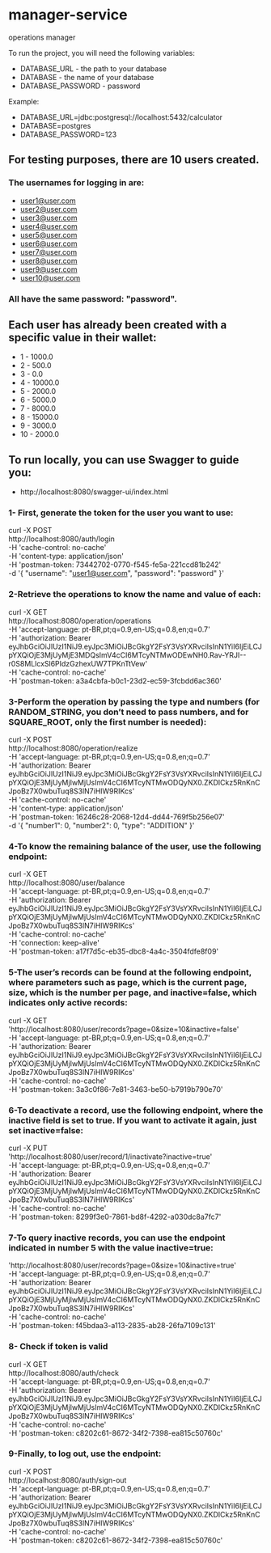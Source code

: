 # manager-service
operations manager

To run the project, you will need the following variables:

* DATABASE_URL - the path to your database
* DATABASE - the name of your database
* DATABASE_PASSWORD - password


Example:

* DATABASE_URL=jdbc:postgresql://localhost:5432/calculator
* DATABASE=postgres
* DATABASE_PASSWORD=123


## For testing purposes, there are 10 users created.
### The usernames for logging in are:
* user1@user.com
* user2@user.com
* user3@user.com
* user4@user.com
* user5@user.com
* user6@user.com
* user7@user.com
* user8@user.com
* user9@user.com
* user10@user.com


### All have the same password: "password".

## Each user has already been created with a specific value in their wallet:

* 1 - 1000.0
* 2 - 500.0
* 3 - 0.0
* 4 - 10000.0
* 5 - 2000.0
* 6 - 5000.0
* 7 - 8000.0
* 8 - 15000.0
* 9 - 3000.0
* 10 - 2000.0



## To run locally, you can use Swagger to guide you:
* http://localhost:8080/swagger-ui/index.html
###
### 1- First, generate the token for the user you want to use:

curl -X POST \
http://localhost:8080/auth/login \
-H 'cache-control: no-cache' \
-H 'content-type: application/json' \
-H 'postman-token: 73442702-0770-f545-fe5a-221ccd81b242' \
-d '{
"username": "user1@user.com",
"password": "password"
}'
###
###  2-Retrieve the operations to know the name and value of each:

curl -X GET \
http://localhost:8080/operation/operations \
-H 'accept-language: pt-BR,pt;q=0.9,en-US;q=0.8,en;q=0.7' \
-H 'authorization: Bearer eyJhbGciOiJIUzI1NiJ9.eyJpc3MiOiJBcGkgY2FsY3VsYXRvciIsInN1YiI6IjEiLCJpYXQiOjE3MjUyMjE3MDQsImV4cCI6MTcyNTMwODEwNH0.Rav-YRJI--r0S8MLlcxSl6PIdzGzhexUW7TPKnTtVew' \
-H 'cache-control: no-cache' \
-H 'postman-token: a3a4cbfa-b0c1-23d2-ec59-3fcbdd6ac360'
###
### 3-Perform the operation by passing the type and numbers (for RANDOM_STRING, you don’t need to pass numbers, and for SQUARE_ROOT, only the first number is needed):

curl -X POST \
http://localhost:8080/operation/realize \
-H 'accept-language: pt-BR,pt;q=0.9,en-US;q=0.8,en;q=0.7' \
-H 'authorization: Bearer eyJhbGciOiJIUzI1NiJ9.eyJpc3MiOiJBcGkgY2FsY3VsYXRvciIsInN1YiI6IjEiLCJpYXQiOjE3MjUyMjIwMjUsImV4cCI6MTcyNTMwODQyNX0.ZKDICkz5RnKnCJpoBz7X0wbuTuq8S3lN7iHlW9RIKcs' \
-H 'cache-control: no-cache' \
-H 'content-type: application/json' \
-H 'postman-token: 16246c28-2068-12d4-dd44-769f5b256e07' \
-d '{
"number1": 0,
"number2": 0,
"type": "ADDITION"
}'
###
### 4-To know the remaining balance of the user, use the following endpoint:

curl -X GET \
http://localhost:8080/user/balance \
-H 'accept-language: pt-BR,pt;q=0.9,en-US;q=0.8,en;q=0.7' \
-H 'authorization: Bearer eyJhbGciOiJIUzI1NiJ9.eyJpc3MiOiJBcGkgY2FsY3VsYXRvciIsInN1YiI6IjEiLCJpYXQiOjE3MjUyMjIwMjUsImV4cCI6MTcyNTMwODQyNX0.ZKDICkz5RnKnCJpoBz7X0wbuTuq8S3lN7iHlW9RIKcs' \
-H 'cache-control: no-cache' \
-H 'connection: keep-alive' \
-H 'postman-token: a17f7d5c-eb35-dbc8-4a4c-3504fdfe8f09'
###
### 5-The user’s records can be found at the following endpoint, where parameters such as page, which is the current page, size, which is the number per page, and inactive=false, which indicates only active records:

curl -X GET \
'http://localhost:8080/user/records?page=0&size=10&inactive=false' \
-H 'accept-language: pt-BR,pt;q=0.9,en-US;q=0.8,en;q=0.7' \
-H 'authorization: Bearer eyJhbGciOiJIUzI1NiJ9.eyJpc3MiOiJBcGkgY2FsY3VsYXRvciIsInN1YiI6IjEiLCJpYXQiOjE3MjUyMjIwMjUsImV4cCI6MTcyNTMwODQyNX0.ZKDICkz5RnKnCJpoBz7X0wbuTuq8S3lN7iHlW9RIKcs' \
-H 'cache-control: no-cache' \
-H 'postman-token: 3a3c0f86-7e81-3463-be50-b7919b790e70'

###
### 6-To deactivate a record, use the following endpoint, where the inactive field is set to true. If you want to activate it again, just set inactive=false:

curl -X PUT \
'http://localhost:8080/user/record/1/inactivate?inactive=true' \
-H 'accept-language: pt-BR,pt;q=0.9,en-US;q=0.8,en;q=0.7' \
-H 'authorization: Bearer eyJhbGciOiJIUzI1NiJ9.eyJpc3MiOiJBcGkgY2FsY3VsYXRvciIsInN1YiI6IjEiLCJpYXQiOjE3MjUyMjIwMjUsImV4cCI6MTcyNTMwODQyNX0.ZKDICkz5RnKnCJpoBz7X0wbuTuq8S3lN7iHlW9RIKcs' \
-H 'cache-control: no-cache' \
-H 'postman-token: 8299f3e0-7861-bd8f-4292-a030dc8a7fc7'

###
### 7-To query inactive records, you can use the endpoint indicated in number 5 with the value inactive=true:

'http://localhost:8080/user/records?page=0&size=10&inactive=true' \
-H 'accept-language: pt-BR,pt;q=0.9,en-US;q=0.8,en;q=0.7' \
-H 'authorization: Bearer eyJhbGciOiJIUzI1NiJ9.eyJpc3MiOiJBcGkgY2FsY3VsYXRvciIsInN1YiI6IjEiLCJpYXQiOjE3MjUyMjIwMjUsImV4cCI6MTcyNTMwODQyNX0.ZKDICkz5RnKnCJpoBz7X0wbuTuq8S3lN7iHlW9RIKcs' \
-H 'cache-control: no-cache' \
-H 'postman-token: f45bdaa3-a113-2835-ab28-26fa7109c131'

###
### 8- Check if token is valid
curl -X GET \
http://localhost:8080/auth/check \
-H 'accept-language: pt-BR,pt;q=0.9,en-US;q=0.8,en;q=0.7' \
-H 'authorization: Bearer eyJhbGciOiJIUzI1NiJ9.eyJpc3MiOiJBcGkgY2FsY3VsYXRvciIsInN1YiI6IjEiLCJpYXQiOjE3MjUyMjIwMjUsImV4cCI6MTcyNTMwODQyNX0.ZKDICkz5RnKnCJpoBz7X0wbuTuq8S3lN7iHlW9RIKcs' \
-H 'cache-control: no-cache' \
-H 'postman-token: c8202c61-8672-34f2-7398-ea815c50760c'

###
### 9-Finally, to log out, use the endpoint:

curl -X POST \
http://localhost:8080/auth/sign-out \
-H 'accept-language: pt-BR,pt;q=0.9,en-US;q=0.8,en;q=0.7' \
-H 'authorization: Bearer eyJhbGciOiJIUzI1NiJ9.eyJpc3MiOiJBcGkgY2FsY3VsYXRvciIsInN1YiI6IjEiLCJpYXQiOjE3MjUyMjIwMjUsImV4cCI6MTcyNTMwODQyNX0.ZKDICkz5RnKnCJpoBz7X0wbuTuq8S3lN7iHlW9RIKcs' \
-H 'cache-control: no-cache' \
-H 'postman-token: c8202c61-8672-34f2-7398-ea815c50760c'